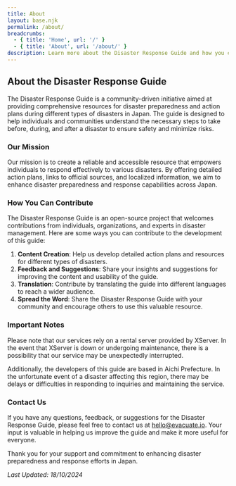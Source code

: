 ```yaml
---
title: About
layout: base.njk
permalink: /about/
breadcrumbs:
  - { title: 'Home', url: '/' }
  - { title: 'About', url: '/about/' }
description: Learn more about the Disaster Response Guide and how you can contribute to its development.
---
```


## About the Disaster Response Guide

The Disaster Response Guide is a community-driven initiative aimed at providing comprehensive resources for disaster preparedness and action plans during different types of disasters in Japan. The guide is designed to help individuals and communities understand the necessary steps to take before, during, and after a disaster to ensure safety and minimize risks.

### Our Mission

Our mission is to create a reliable and accessible resource that empowers individuals to respond effectively to various disasters. By offering detailed action plans, links to official sources, and localized information, we aim to enhance disaster preparedness and response capabilities across Japan.

### How You Can Contribute

The Disaster Response Guide is an open-source project that welcomes contributions from individuals, organizations, and experts in disaster management. Here are some ways you can contribute to the development of this guide:

1. **Content Creation**: Help us develop detailed action plans and resources for different types of disasters.
2. **Feedback and Suggestions**: Share your insights and suggestions for improving the content and usability of the guide.
3. **Translation**: Contribute by translating the guide into different languages to reach a wider audience.
4. **Spread the Word**: Share the Disaster Response Guide with your community and encourage others to use this valuable resource.

### Important Notes

Please note that our services rely on a rental server provided by XServer. In the event that XServer is down or undergoing maintenance, there is a possibility that our service may be unexpectedly interrupted.

Additionally, the developers of this guide are based in Aichi Prefecture. In the unfortunate event of a disaster affecting this region, there may be delays or difficulties in responding to inquiries and maintaining the service.

### Contact Us

If you have any questions, feedback, or suggestions for the Disaster Response Guide, please feel free to contact us at [hello@evacuate.io](mailto:hello@evacuate.io). Your input is valuable in helping us improve the guide and make it more useful for everyone.

Thank you for your support and commitment to enhancing disaster preparedness and response efforts in Japan.

_Last Updated: 18/10/2024_
